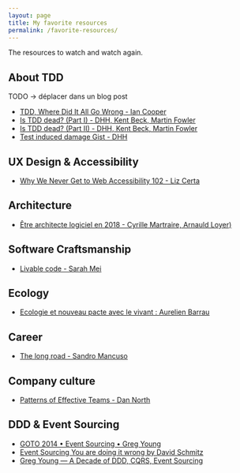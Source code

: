 ```yaml
---
layout: page
title: My favorite resources
permalink: /favorite-resources/
---
```



The resources to watch and watch again.

## About TDD 
TODO -> déplacer dans un blog post

* [TDD, Where Did It All Go Wrong - Ian Cooper](https://www.youtube.com/watch?v=EZ05e7EMOLM&feature=youtu.be)
* [Is TDD dead? (Part I) - DHH, Kent Beck, Martin Fowler](https://www.youtube.com/watch?v=z9quxZsLcfo)
* [Is TDD dead? (Part II) - DHH, Kent Beck, Martin Fowler](https://www.youtube.com/watch?v=JoTB2mcjU7w)
* [Test induced damage Gist - DHH](https://gist.github.com/dhh/4849a20d2ba89b34b201)

## UX Design & Accessibility

* [Why We Never Get to Web Accessibility 102 - Liz Certa](https://www.youtube.com/watch?v=gE8S4cUJFUo)

## Architecture

* [Être architecte logiciel en 2018 - Cyrille Martraire, Arnauld Loyer)](https://www.youtube.com/watch?v=1igv2rHGKfo)

## Software Craftsmanship

* [Livable code - Sarah Mei](https://www.youtube.com/watch?v=8_UoDmJi7U8)

## Ecology

* [Ecologie et nouveau pacte avec le vivant : Aurelien Barrau](https://www.youtube.com/watch?v=H4wjc4FHpNY&feature=youtu.be)

## Career

* [The long road - Sandro Mancuso](https://marc-bouvier.github.io/2018/10/04/sandro-mancuso-the-long-road/)

## Company culture

* [Patterns of Effective Teams - Dan North](https://www.youtube.com/watch?v=lvs7VEsQzKY)

## DDD & Event Sourcing

* [GOTO 2014 • Event Sourcing • Greg Young](https://www.youtube.com/watch?v=8JKjvY4etTY)
* [Event Sourcing You are doing it wrong by David Schmitz](https://www.youtube.com/watch?v=GzrZworHpIk)
* [Greg Young — A Decade of DDD, CQRS, Event Sourcing](https://www.youtube.com/watch?v=LDW0QWie21s&t=20s)
